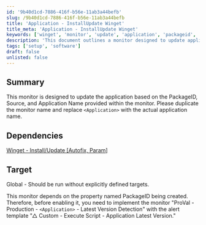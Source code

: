 ```yaml
---
id: '9b40d1cd-7886-416f-b56e-11ab3a44befb'
slug: /9b40d1cd-7886-416f-b56e-11ab3a44befb
title: 'Application - InstallUpdate Winget'
title_meta: 'Application - InstallUpdate Winget'
keywords: ['winget', 'monitor', 'update', 'application', 'packageid', 'source', 'dependencies']
description: 'This document outlines a monitor designed to update applications based on the provided PackageID, Source, and Application Name. It includes setup instructions, dependencies, and target specifications for effective implementation.'
tags: ['setup', 'software']
draft: false
unlisted: false
---
```


## Summary

This monitor is designed to update the application based on the PackageID, Source, and Application Name provided within the monitor. Please duplicate the monitor name and replace `<Application>` with the actual application name.

## Dependencies

[Winget - Install/Update [Autofix, Param]](/docs/3a2f4004-624d-47c4-a5d0-c3c43e103e25)

## Target

Global - Should be run without explicitly defined targets.

This monitor depends on the property named PackageID being created. Therefore, before enabling it, you need to implement the monitor "ProVal - Production - `<Application>` - Latest Version Detection" with the alert template "△ Custom - Execute Script - Application Latest Version."

